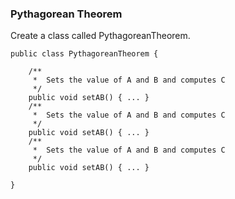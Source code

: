 ### Pythagorean Theorem

Create a class called PythagoreanTheorem.

    public class PythagoreanTheorem {
    
        /**
         *  Sets the value of A and B and computes C
         */
        public void setAB() { ... }
        /**
         *  Sets the value of A and B and computes C
         */
        public void setAB() { ... }
        /**
         *  Sets the value of A and B and computes C
         */
        public void setAB() { ... }
    
    }
